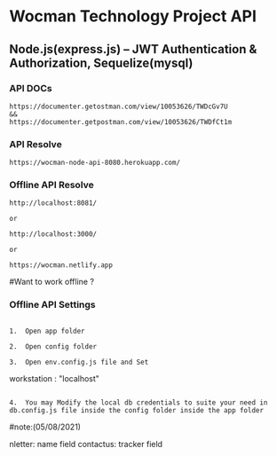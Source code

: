 # Wocman Technology Project API

## Node.js(express.js) – JWT Authentication & Authorization, Sequelize(mysql)


### API DOCs
```
https://documenter.getostman.com/view/10053626/TWDcGv7U
&&
https://documenter.getpostman.com/view/10053626/TWDfCt1m
```

### API Resolve
```
https://wocman-node-api-8080.herokuapp.com/
```


### Offline API Resolve
```
http://localhost:8081/

or

http://localhost:3000/

or

https://wocman.netlify.app
```


#Want to work offline ?

### Offline API Settings
```

1.  Open app folder

2.  Open config folder

3.  Open env.config.js file and Set 
```
workstation : "localhost"
```

4.  You may Modify the local db credentials to suite your need in db.config.js file inside the config folder inside the app folder
```


#note:(05/08/2021)

nletter: name field
contactus: tracker field

